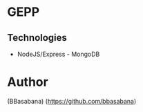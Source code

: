 # GEPP
## Technologies
- NodeJS/Express - MongoDB

# Author
(BBasabana) (https://github.com/bbasabana)
